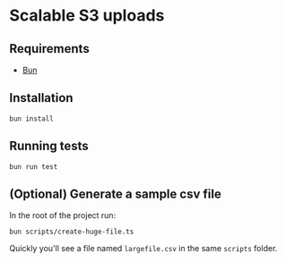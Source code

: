 # Scalable S3 uploads

## Requirements

- [Bun](https://bun.sh)

## Installation

```shell
bun install
```

## Running tests

```shell
bun run test
```

## (Optional) Generate a sample csv file

In the root of the project run:

```
bun scripts/create-huge-file.ts
```

Quickly you'll see a file named `largefile.csv` in the same `scripts` folder.
